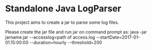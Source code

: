 # Standalone Java LogParser  

This project aims to create a jar to parse some log files.

Please create the jar file and run jar on command prompt as: java -jar jarname.jar --accesslog=path of access.log --startDate=2017-01-01.15:00:00 --duration=hourly --threshold=200

